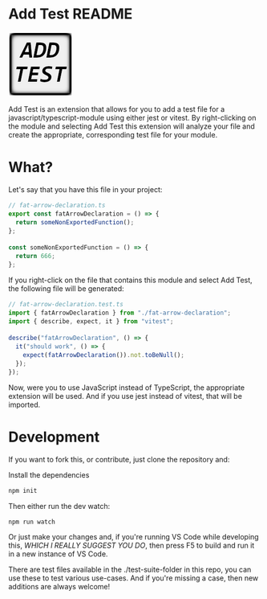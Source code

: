 # Add Test README

![Add Test Logo](.public/add-test-logo.png)

Add Test is an extension that allows for you to add a test file for a javascript/typescript-module using either jest or vitest. By right-clicking on the module and selecting Add Test this extension will analyze your file and create the appropriate, corresponding test file for your module.

# What?

Let's say that you have this file in your project:

```typescript
// fat-arrow-declaration.ts
export const fatArrowDeclaration = () => {
  return someNonExportedFunction();
};

const someNonExportedFunction = () => {
  return 666;
};
```

If you right-click on the file that contains this module and select Add Test, the following file will be generated:

```typescript
// fat-arrow-declaration.test.ts
import { fatArrowDeclaration } from "./fat-arrow-declaration";
import { describe, expect, it } from "vitest";

describe("fatArrowDeclaration", () => {
  it("should work", () => {
    expect(fatArrowDeclaration()).not.toBeNull();
  });
});
```

Now, were you to use JavaScript instead of TypeScript, the appropriate extension will be used. And if you use jest instead of vitest, that will be imported.

# Development

If you want to fork this, or contribute, just clone the repository and:

Install the dependencies

```bash
npm init
```

Then either run the dev watch:

```bash
npm run watch
```

Or just make your changes and, if you're running VS Code while developing this, _WHICH I REALLY SUGGEST YOU DO_, then press F5 to build and run it in a new instance of VS Code.

There are test files available in the ./test-suite-folder in this repo, you can use these to test various use-cases. And if you're missing a case, then new additions are always welcome!
